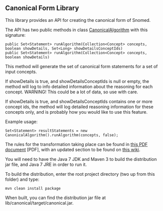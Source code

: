 Canonical Form Library
----------------------

This library provides an API for creating the canonical form of Snomed.

The API has two public methods in class [CanonicalAlgorithm](/lib/canonical/src/main/java/com/ihtsdo/snomed/service/CanonicalAlgorithm.java) with this signature:

    public Set<Statement> runAlgorithm(Collection<Concept> concepts, boolean showDetails, Set<Long> showDetailsConceptIds)
    public Set<Statement> runAlgorithm(Collection<Concept> concepts, boolean showDetails)

This method will generate the set of canonical form statements for a set of input concepts. 

If showDetails is true, and showDetailsConceptIds is null or empty, the method will log to info detailed information about the reasoning for each concept. WARNING! This could be a lot of data, so use with care. 

If showDetails is true, and showDetailsConceptIds contains one or more concept ids, the method will log detailed reasoning information for these concepts only, and is probably how you would like to use this feature.

Example usage:

    Set<Statement> resultStatements = new CanonicalAlgorithm().runAlgorithm(concepts, false);


The rules for the transformation taking place can be found in [this PDF document](http://goo.gl/Oh1RJX) [PDF], with an updated section to be found on [this wiki](https://sites.google.com/a/ihtsdo.org/snomed-documentation/algorithm/canonical/algorithm).

You will need to have the Java 7 JDK and Maven 3 to build the distribution jar file, and Java 7 JRE in order to run it.

To build the distribution, enter the root project directory (two up from this folder) and type:

    mvn clean install package
    
When built, you can find the distribution jar file at lib/canonical/target/canonical.jar.
